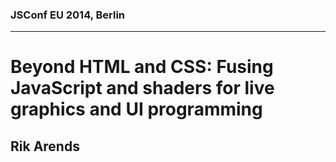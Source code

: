 ### JSConf EU 2014, Berlin
---

# Beyond HTML and CSS: Fusing JavaScript and shaders for live graphics and UI programming
## Rik Arends

